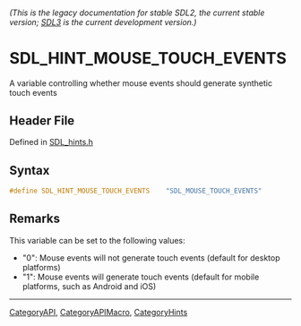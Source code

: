 ###### (This is the legacy documentation for stable SDL2, the current stable version; [SDL3](https://wiki.libsdl.org/SDL3/) is the current development version.)
# SDL_HINT_MOUSE_TOUCH_EVENTS

A variable controlling whether mouse events should generate synthetic touch events

## Header File

Defined in [SDL_hints.h](https://github.com/libsdl-org/SDL/blob/SDL2/include/SDL_hints.h)

## Syntax

```c
#define SDL_HINT_MOUSE_TOUCH_EVENTS    "SDL_MOUSE_TOUCH_EVENTS"
```

## Remarks

This variable can be set to the following values:

- "0": Mouse events will not generate touch events (default for desktop
  platforms)
- "1": Mouse events will generate touch events (default for mobile
  platforms, such as Android and iOS)

----
[CategoryAPI](CategoryAPI), [CategoryAPIMacro](CategoryAPIMacro), [CategoryHints](CategoryHints)

